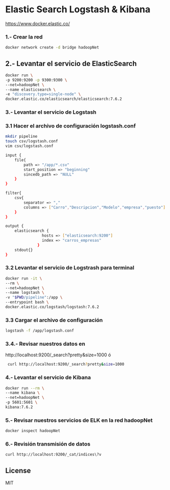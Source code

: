 # Elastic Search Logstash & Kibana

https://www.docker.elastic.co/


### 1.- Crear la red 

```bash
docker network create -d bridge hadoopNet   
```
## 2.- Levantar el servicio de ElasticSearch

```bash
docker run \
-p 9200:9200 -p 9300:9300 \
--net=hadoopNet \
--name elasticsearch \
-e "discovery.type=single-node" \
docker.elastic.co/elasticsearch/elasticsearch:7.6.2
```

### 3.- Levantar el servicio de Logstash 
### 3.1 Hacer el archivo de configuración logstash.conf
```bash
mkdir pipeline
touch csv/logstash.conf
vim csv/logstash.conf
```

```bash
input {
 	file{
		path => "/app/*.csv"
		start_position => "beginning"
		sincedb_path => "NULL"
	}
}

filter{
	csv{
		separator => ","
		columns => ["Carro","Descripcion","Modelo","empresa","puesto"]
	}
}

output {
    elasticsearch {
			    hosts => ["elasticsearch:9200"]
			    index => "carros_empresas"
			  }
    stdout{}
}
```
### 3.2 Levantar el servicio de Logstrash para terminal

```bash
docker run -it \
--rm \
--net=hadoopNet \
--name logstash \
-v "$PWD/pipeline":/app \
--entrypoint bash \
docker.elastic.co/logstash/logstash:7.6.2 
```
### 3.3 Cargar el archivo de configuración

```bash
logstash -f /app/logstash.conf
```
### 3.4.-  Revisar nuestros datos en

http://localhost:9200/_search?pretty&size=1000
 ó
```bash
 curl http://localhost:9200/_search?pretty&size=1000
```

### 4.- Levantar el servicio de Kibana 

```bash
docker run --rm \
--name kibana \
--net=hadoopNet \
-p 5601:5601 \
kibana:7.6.2
```

### 5.- Revisar nuestros servicios de ELK en la red hadoopNet
```bash
docker inspect hadoopNet
```

### 6.- Revisión transmisión de datos

```bash
curl http://localhost:9200/_cat/indices\?v
```
License
----

MIT


